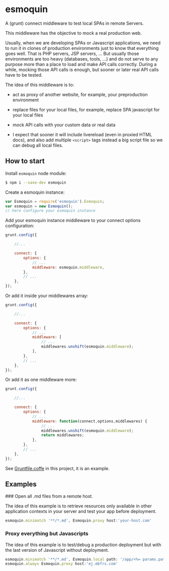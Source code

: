 # esmoquin
A (grunt) connect middleware to test local SPAs in remote Servers.

This middleware has the objective to mock a real production web.

Usually, when we are developing SPAs or Javascript applications, we need to run it in clones of production environments just to know that everything goes well. That is PHP servers, JSP servers, ... But usually those environments are too heavy (databases, tools, ...) and do not serve to any purpose more than a place to load and make API calls correctly. During a while, mocking those API calls is enough, but sooner or later real API calls have to be tested.

The idea of this middleware is to:

- act as proxy of another website, for example, your preproduction environment
 
- replace files for your local files, for example, replace SPA javascript for your local files

- mock API calls with your custom data or real data

- I expect that sooner it will include livereload (even in proxied HTML docs), and also add multiple `<script>` tags instead a big script file so we can debug all local files.


How to start
------------

Install `esmoquin` node module:

```bash
$ npm i --save-dev esmoquin
```

Create a esmoquin instance:

```javascript
var Esmoquin = require('esmoquin').Esmoquin;
var esmoquin = new Esmoquin();
// here configure your esmoquin instance
```

Add your esmoquin instance middleware to your connect options configuration:

```javascript
grunt.config({

    //...

    connect: {
        options: {
            // ...
            middleware: esmoquin.middleware,
        },
        // ...
    },
});
```

Or add it inside your middlewares array:

```javascript
grunt.config({

    //...

    connect: {
        options: {
            // ...
            middleware: [
                // ...
                middlewares.unshift(esmoquin.middleware);
            ],
        },
        // ...
    },
});
```

Or add it as one middleware more:

```javascript
grunt.config({

    //...

    connect: {
        options: {
            // ...
            middleware: function(connect,options,middlewares) {
                // ...
                middlewares.unshift(esmoquin.middleware);
                return middlewares;
            },
        },
        // ...
    },
});
```


See [Gruntfile.coffe](Gruntfile.coffee) in this project, it is an example.




Examples
--------

### Open all .md files from a remote host.

The idea of this example is to retrieve resources only available in other application contexts in your server and test your app before deployment.

```javascript
esmoquin.minimatch '**/*.md', Esmoquin.proxy host:'your-host.com'
```


### Proxy everything but Javascripts

The idea of this example is to test/debug a production deployment but with the last version of Javascript without deployment.

```javascript
esmoquin.minimatch '**/*.md', Esmoquin.local path: '/app/<%= params.path %>'
esmoquin.always Esmoquin.proxy host:'ej.mbfrs.com'
```

